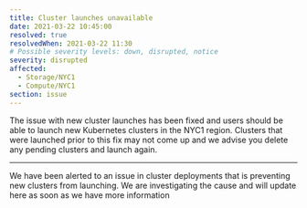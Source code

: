 ```yaml
---
title: Cluster launches unavailable
date: 2021-03-22 10:45:00
resolved: true
resolvedWhen: 2021-03-22 11:30
# Possible severity levels: down, disrupted, notice
severity: disrupted
affected:
  - Storage/NYC1
  - Compute/NYC1
section: issue
---
```


The issue with new cluster launches has been fixed and users should be able to launch new Kubernetes clusters in the NYC1 region. Clusters that were launched prior to this fix may not come up and we advise you delete any pending clusters and launch again.

---

We have been alerted to an issue in cluster deployments that is preventing new clusters from launching. We are investigating the cause and will update here as soon as we have more information
